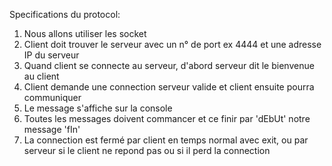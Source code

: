 Specifications du protocol:
1. Nous allons utiliser les socket
2. Client doit trouver le serveur avec un n° de port ex 4444 et une adresse IP du serveur
3. Quand client se connecte au serveur, d'abord serveur dit le bienvenue au client
4. Client demande une connection serveur valide et client ensuite pourra communiquer
5. Le message s'affiche sur la console
6. Toutes les messages doivent commancer et ce finir par 'dEbUt' notre message 'fIn'
7. La connection est fermé par client en temps normal avec exit, ou par serveur si le client ne repond pas ou si il perd la connection

